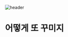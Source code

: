 ![header](https://capsule-render.vercel.app/api?type=venom&height=230&color=gradient&text=Hello,%20World!&fontColor=eeeeee&stroke=222222&strokeWidth=2.5)
# 어떻게 또 꾸미지
